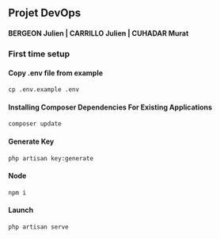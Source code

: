 ## Projet DevOps 
#### BERGEON Julien | CARRILLO Julien | CUHADAR Murat

### First time setup 

#### Copy .env file from example
```shell
cp .env.example .env
```

#### Installing Composer Dependencies For Existing Applications
```shell
composer update
```

#### Generate Key
```shell
php artisan key:generate
```

#### Node
```shell
npm i 
```

#### Launch
```shell
php artisan serve
```
